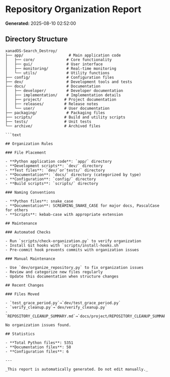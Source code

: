 # Repository Organization Report

**Generated:** 2025-08-10 02:52:00

## Directory Structure

```text
xanadOS-Search_Destroy/
├── app/                    # Main application code
│   ├── core/              # Core functionality
│   ├── gui/               # User interface
│   ├── monitoring/        # Real-time monitoring
│   └── utils/             # Utility functions
├── config/                # Configuration files
├── dev/                   # Development tools and tests
├── docs/                  # Documentation
│   ├── developer/         # Developer documentation
│   ├── implementation/    # Implementation details
│   ├── project/          # Project documentation
│   ├── releases/         # Release notes
│   └── user/             # User documentation
├── packaging/             # Packaging files
├── scripts/              # Build and utility scripts
├── tests/                # Unit tests
└── archive/              # Archived files

```text

## Organization Rules

### File Placement

- **Python application code**: `app/` directory
- **Development scripts**: `dev/` directory
- **Test files**: `dev/`or`tests/` directory
- **Documentation**: `docs/` directory (categorized by type)
- **Configuration**: `config/` directory
- **Build scripts**: `scripts/` directory

### Naming Conventions

- **Python files**: snake_case
- **Documentation**: SCREAMING_SNAKE_CASE for major docs, PascalCase for others
- **Scripts**: kebab-case with appropriate extension

## Maintenance

### Automated Checks

- Run `scripts/check-organization.py` to verify organization
- Install Git hooks with `scripts/install-hooks.sh`
- Pre-commit hook prevents commits with organization issues

### Manual Maintenance

- Use `dev/organize_repository.py` to fix organization issues
- Review and categorize new files regularly
- Update this documentation when structure changes

## Recent Changes

### Files Moved

- `test_grace_period.py`→`dev/test_grace_period.py`
- `verify_cleanup.py`→`dev/verify_cleanup.py`
- `REPOSITORY_CLEANUP_SUMMARY.md`→`docs/project/REPOSITORY_CLEANUP_SUMMARY.md`

No organization issues found.

## Statistics

- **Total Python files**: 5351
- **Documentation files**: 50
- **Configuration files**: 6

---

_This report is automatically generated. Do not edit manually._
